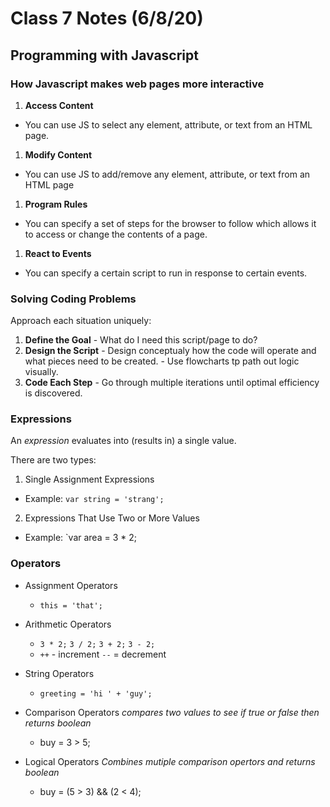 # Class 7 Notes (6/8/20)

## Programming with Javascript

### How Javascript makes web pages more interactive

1. **Access Content**
  - You can use JS to select any element, attribute, or text from an HTML page.
  
1. **Modify Content**
  - You can use JS to add/remove any element, attribute, or text from an HTML page
  
1. **Program Rules**
  - You can specify a set of steps for the browser to follow which allows it to access or change the contents of a page.
  
1. **React to Events**
  - You can specify a certain script to run in response to certain events.
  
  
  ### Solving Coding Problems
  Approach each situation uniquely:
  1. **Define the Goal**
    - What do I need this script/page to do?
  1. **Design the Script**
    - Design conceptualy how the code will operate and what pieces need to be created.
    - Use flowcharts tp path out logic visually.
  1. **Code Each Step**
    - Go through multiple iterations until optimal efficiency is discovered.
    
    
 ### Expressions
 An _expression_ evaluates into (results in) a single value. 
 
 There are two types:
    
 1. Single Assignment Expressions
   - Example: `var string = 'strang';`
 2. Expressions That Use Two or More Values
   - Example: `var area = 3 * 2;
      
 ### Operators
 - Assignment Operators
   + `this = 'that';`
 - Arithmetic Operators
   + `3 * 2;`  `3 / 2;`  `3 + 2;`  `3 - 2;`
   + `++` - increment  `--` = decrement
      
 - String Operators
   + `greeting = 'hi ' + 'guy';`
 - Comparison Operators
 _compares two values to see if true or false then returns boolean_
   + buy = 3 > 5;
 - Logical Operators
 _Combines mutiple comparison opertors and returns boolean_
   + buy = (5 > 3) && (2 < 4);
      
